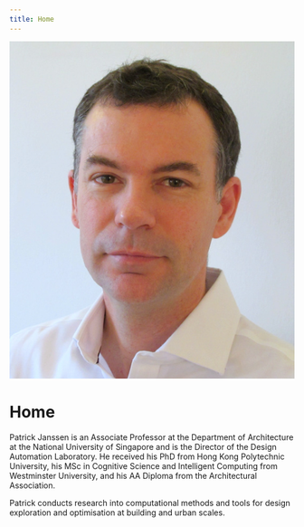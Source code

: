 ```yaml
---
title: Home
---
```


![Test](./assets/images/1-IMG_4903.JPG)

# Home

Patrick Janssen is an Associate Professor at the Department of Architecture at the National University of Singapore and is the Director of the Design Automation Laboratory. He received his PhD from Hong Kong Polytechnic University, his MSc in Cognitive Science and Intelligent Computing from Westminster University, and his AA Diploma from the Architectural Association. 

Patrick conducts research into computational methods and tools for design exploration and optimisation at building and urban scales. 


